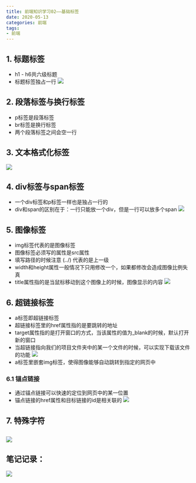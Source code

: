 ```yaml
---
title: 前端知识学习02——基础标签
date: 2020-05-13
categories: 前端
tags: 
- 前端
---
```

## 1. 标题标签
* h1 - h6共六级标题
* 标题标签独占一行
![](https://cdn.jsdelivr.net/gh/1120637483/image/20200513160947.png)
## 2. 段落标签与换行标签
* p标签是段落标签
* br标签是换行标签
* 两个段落标签之间会空一行
## 3. 文本格式化标签
![](https://cdn.jsdelivr.net/gh/1120637483/image/20200513161252.png)
## 4. div标签与span标签
* 一个div标签和p标签一样也是独占一行的
* div和span的区别在于：一行只能放一个div，但是一行可以放多个span
![](https://cdn.jsdelivr.net/gh/1120637483/image/20200513161449.png)
## 5. 图像标签
* img标签代表的是图像标签
* 图像标签必须写的属性是src属性
* 填写路径的时候注意 (../) 代表的是上一级
* width和height属性一般情况下只用修改一个，如果都修改会造成图像比例失真
* title属性指的是当鼠标移动到这个图像上的时候，图像显示的内容
![](https://cdn.jsdelivr.net/gh/1120637483/image/20200513161943.png)
## 6. 超链接标签
* a标签即超链接标签
* 超链接标签里的href属性指的是要跳转的地址
* target属性指的是打开窗口的方式，当该属性的值为_blank的时候，默认打开新的窗口
* 当超链接指向我们的项目文件夹中的某一个文件的时候，可以实现下载该文件的功能
![](https://cdn.jsdelivr.net/gh/1120637483/image/20200513162322.png)
* a标签里嵌套img标签，使得图像能够自动跳转到指定的网页中
### 6.1 锚点链接
* 通过锚点链接可以快速的定位到网页中的某一位置
* 锚点链接的href属性和目标链接的id是相关联的
![](https://cdn.jsdelivr.net/gh/1120637483/image/20200513162551.png)
## 7. 特殊字符
![](https://cdn.jsdelivr.net/gh/1120637483/image/20200513162633.png)
---
## 笔记记录：
![](https://cdn.jsdelivr.net/gh/1120637483/image/20200513162831.png)

